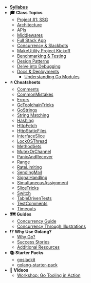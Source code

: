 - **[Syllabus](README.md)**
- **🎓 Class Topics**
  - [Project #1: SSG](Lessons/SSGProject.md)
  - [Architecture](Lessons/Lesson03.md)
  - [APIs](Lessons/Lesson04.md)
  - [Middlewares](Lessons/Lesson05.md)
  - [Full Stack App](Lessons/07-Fullstack.md)
  - [Concurrency & Slackbots](Lessons/Lesson07.md)
  - [MakeUtility Project Kickoff](Project/MakeUtility.md)
  - [Benchmarking & Testing](Lessons/Lesson09.md)
  - [Design Patterns](Lessons/DesignPatterns.md)
  - [Delve into Debugging](Lessons/Lesson10.md)
  - [Docs & Deployments](Lessons/DocsDeploy.md)
      - [Understanding Go Modules](Resources/GoMods.md)
- **⭐️ Cheatsheets**
  - [Comments](Docs/Comments)
  - [CommonMistakes](Docs/CommonMistakes)
  - [Errors](Docs/Errors)
  - [GcToolchainTricks](Docs/GcToolchainTricks)
  - [GoStrings](Docs/GoStrings)
  - [String Matching](http://blog.gopheracademy.com/advent-2014/string-matching/)
  - [Hashing](Docs/Hashing)
  - [HttpFetch](Docs/HttpFetch)
  - [HttpStaticFiles](Docs/HttpStaticFiles)
  - [InterfaceSlice](Docs/InterfaceSlice)
  - [LockOSThread](Docs/LockOSThread)
  - [MethodSets](Docs/MethodSets)
  - [MutexOrChannel](Docs/MutexOrChannel)
  - [PanicAndRecover](Docs/PanicAndRecover)
  - [Range](Docs/Range)
  - [RateLimiting](Docs/RateLimiting)
  - [SendingMail](Docs/SendingMail)
  - [SignalHandling](Docs/SignalHandling)
  - [SimultaneousAssignment](Docs/SimultaneousAssignment)
  - [SliceTricks](Docs/SliceTricks)
  - [Switch](Docs/Switch)
  - [TableDrivenTests](Docs/TableDrivenTests)
  - [TestComments](Docs/TestComments)
  - [Timeouts](Docs/Timeouts)
- **🗺 Guides**
  - [Concurrency Guide](Resources/ConcurrencyGuide)
  - [Concurrency Through Illustrations](Resources/GoConcurrencyVisualized)
- **⁉️ Why Use Golang?**
  - [Why Go?](Docs/WhyGo)
  - [Success Stories](Docs/SuccessStories)
  - [Additional Resources](Docs/Home)
- **📚 Starter Packs**
  - [goslackit](https://github.com/droxey/goslackit)
  - [golang-starter-pack](https://github.com/make-school-labs/golang-starter-pack)
- **📼 Videos**
  - [Workshop: Go Tooling in Action](Resources/GoToolsWorkshop/README.md)
